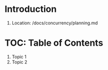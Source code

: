 # Introduction
1. Location: /docs/concurrency/planning.md

# TOC: Table of Contents
1. Topic 1
2. Topic 2 